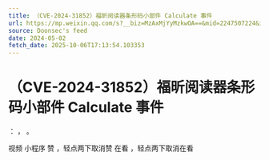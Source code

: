 ```yaml
---
title: （CVE-2024-31852）福昕阅读器条形码小部件 Calculate 事件
url: https://mp.weixin.qq.com/s?__biz=MzAxMjYyMzkwOA==&mid=2247507224&idx=3&sn=5f59951bac47803d0685d21da887fff2
source: Doonsec's feed
date: 2024-05-02
fetch_date: 2025-10-06T17:13:54.103353
---
```


# （CVE-2024-31852）福昕阅读器条形码小部件 Calculate 事件

：
，
。

视频
小程序
赞
，轻点两下取消赞
在看
，轻点两下取消在看